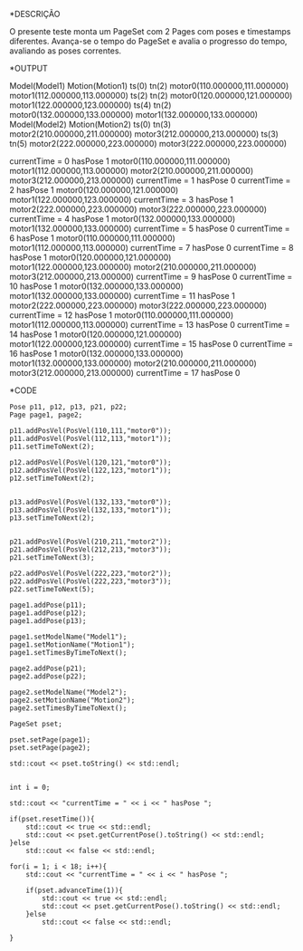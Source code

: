 *DESCRIÇÃO

O presente teste monta um PageSet com 2 Pages com poses e timestamps diferentes. Avança-se o tempo do PageSet e avalia
o progresso do tempo, avaliando as poses correntes.


*OUTPUT

Model(Model1) Motion(Motion1)
ts(0) tn(2) motor0(110.000000,111.000000) motor1(112.000000,113.000000) 
ts(2) tn(2) motor0(120.000000,121.000000) motor1(122.000000,123.000000) 
ts(4) tn(2) motor0(132.000000,133.000000) motor1(132.000000,133.000000) 
Model(Model2) Motion(Motion2)
ts(0) tn(3) motor2(210.000000,211.000000) motor3(212.000000,213.000000) 
ts(3) tn(5) motor2(222.000000,223.000000) motor3(222.000000,223.000000) 

currentTime = 0 hasPose 1
motor0(110.000000,111.000000) motor1(112.000000,113.000000) motor2(210.000000,211.000000) motor3(212.000000,213.000000) 
currentTime = 1 hasPose 0
currentTime = 2 hasPose 1
motor0(120.000000,121.000000) motor1(122.000000,123.000000) 
currentTime = 3 hasPose 1
motor2(222.000000,223.000000) motor3(222.000000,223.000000) 
currentTime = 4 hasPose 1
motor0(132.000000,133.000000) motor1(132.000000,133.000000) 
currentTime = 5 hasPose 0
currentTime = 6 hasPose 1
motor0(110.000000,111.000000) motor1(112.000000,113.000000) 
currentTime = 7 hasPose 0
currentTime = 8 hasPose 1
motor0(120.000000,121.000000) motor1(122.000000,123.000000) motor2(210.000000,211.000000) motor3(212.000000,213.000000) 
currentTime = 9 hasPose 0
currentTime = 10 hasPose 1
motor0(132.000000,133.000000) motor1(132.000000,133.000000) 
currentTime = 11 hasPose 1
motor2(222.000000,223.000000) motor3(222.000000,223.000000) 
currentTime = 12 hasPose 1
motor0(110.000000,111.000000) motor1(112.000000,113.000000) 
currentTime = 13 hasPose 0
currentTime = 14 hasPose 1
motor0(120.000000,121.000000) motor1(122.000000,123.000000) 
currentTime = 15 hasPose 0
currentTime = 16 hasPose 1
motor0(132.000000,133.000000) motor1(132.000000,133.000000) motor2(210.000000,211.000000) motor3(212.000000,213.000000) 
currentTime = 17 hasPose 0


*CODE

    Pose p11, p12, p13, p21, p22;
    Page page1, page2;

    p11.addPosVel(PosVel(110,111,"motor0"));
    p11.addPosVel(PosVel(112,113,"motor1"));
    p11.setTimeToNext(2);

    p12.addPosVel(PosVel(120,121,"motor0"));
    p12.addPosVel(PosVel(122,123,"motor1"));
    p12.setTimeToNext(2);


    p13.addPosVel(PosVel(132,133,"motor0"));
    p13.addPosVel(PosVel(132,133,"motor1"));
    p13.setTimeToNext(2);


    p21.addPosVel(PosVel(210,211,"motor2"));
    p21.addPosVel(PosVel(212,213,"motor3"));
    p21.setTimeToNext(3);

    p22.addPosVel(PosVel(222,223,"motor2"));
    p22.addPosVel(PosVel(222,223,"motor3"));
    p22.setTimeToNext(5);

    page1.addPose(p11);
    page1.addPose(p12);
    page1.addPose(p13);

    page1.setModelName("Model1");
    page1.setMotionName("Motion1");
    page1.setTimesByTimeToNext();

    page2.addPose(p21);
    page2.addPose(p22);

    page2.setModelName("Model2");
    page2.setMotionName("Motion2");
    page2.setTimesByTimeToNext();

    PageSet pset;

    pset.setPage(page1);
    pset.setPage(page2);

    std::cout << pset.toString() << std::endl;


    int i = 0;

    std::cout << "currentTime = " << i << " hasPose ";

    if(pset.resetTime()){
        std::cout << true << std::endl;
        std::cout << pset.getCurrentPose().toString() << std::endl;
    }else
        std::cout << false << std::endl;

    for(i = 1; i < 18; i++){
        std::cout << "currentTime = " << i << " hasPose ";

        if(pset.advanceTime(1)){
            std::cout << true << std::endl;
            std::cout << pset.getCurrentPose().toString() << std::endl;
        }else
            std::cout << false << std::endl;

    }

